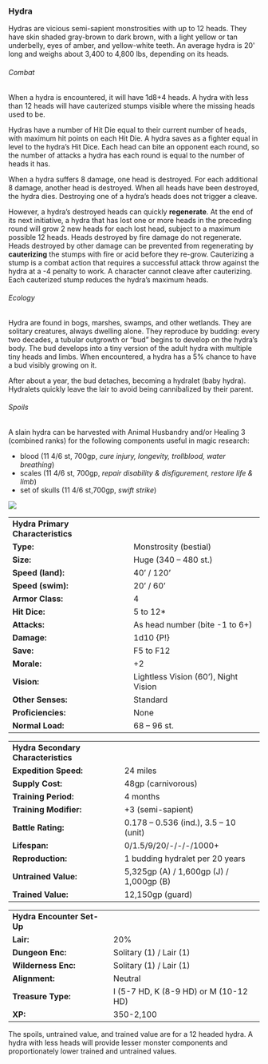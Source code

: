 ### Hydra

Hydras are vicious semi-sapient monstrosities with up to 12 heads. They have skin shaded gray-brown to dark brown, with a light yellow or tan underbelly, eyes of amber, and yellow-white teeth. An average hydra is 20' long and weighs about 3,400 to 4,800 lbs, depending on its heads.

###### Combat

When a hydra is encountered, it will have 1d8+4 heads. A hydra with less than 12 heads will have cauterized stumps visible where the missing heads used to be.

Hydras have a number of Hit Die equal to their current number of heads, with maximum hit points on each Hit Die. A hydra saves as a fighter equal in level to the hydra’s Hit Dice. Each head can bite an opponent each round, so the number of attacks a hydra has each round is equal to the number of heads it has.

When a hydra suffers 8 damage, one head is destroyed. For each additional 8 damage, another head is destroyed. When all heads have been destroyed, the hydra dies. Destroying one of a hydra’s heads does not trigger a cleave.

However, a hydra’s destroyed heads can quickly **regenerate**. At the end of its next initiative, a hydra that has lost one or more heads in the preceding round will grow 2 new heads for each lost head, subject to a maximum possible 12 heads. Heads destroyed by fire damage do not regenerate. Heads destroyed by other damage can be prevented from regenerating by **cauterizing** the stumps with fire or acid before they re-grow. Cauterizing a stump is a combat action that requires a successful attack throw against the hydra at a -4 penalty to work. A character cannot cleave after cauterizing. Each cauterized stump reduces the hydra’s maximum heads.

###### Ecology

Hydra are found in bogs, marshes, swamps, and other wetlands. They are solitary creatures, always dwelling alone. They reproduce by budding: every two decades, a tubular outgrowth or “bud” begins to develop on the hydra’s body. The bud develops into a tiny version of the adult hydra with multiple tiny heads and limbs. When encountered, a hydra has a 5% chance to have a bud visibly growing on it.

After about a year, the bud detaches, becoming a hydralet (baby hydra). Hydralets quickly leave the lair to avoid being cannibalized by their parent.

###### Spoils

A slain hydra can be harvested with Animal Husbandry and/or Healing 3 (combined ranks) for the following components useful in magic research:

* blood (11 4/6 st, 700gp, *cure injury, longevity, trollblood, water breathing*)
* scales (11 4/6 st, 700gp, *repair disability & disfigurement, restore life & limb*)
* set of skulls (11 4/6 st,700gp, *swift strike*)

![](data:image/png;base64...)

|  |  |
| --- | --- |
| **Hydra Primary Characteristics** | |
| **Type:** | Monstrosity (bestial) |
| **Size:** | Huge (340 – 480 st.) |
| **Speed (land):** | 40’ / 120’ |
| **Speed (swim):** | 20’ / 60’ |
| **Armor Class:** | 4 |
| **Hit Dice:** | 5 to 12\* |
| **Attacks:** | As head number (bite -1 to 6+) |
| **Damage:** | 1d10 {P!} |
| **Save:** | F5 to F12 |
| **Morale:** | +2 |
| **Vision:** | Lightless Vision (60’), Night Vision |
| **Other Senses:** | Standard |
| **Proficiencies:** | None |
| **Normal Load:** | 68 – 96 st. |

|  |  |
| --- | --- |
| **Hydra Secondary Characteristics** | |
| **Expedition Speed:** | 24 miles |
| **Supply Cost:** | 48gp (carnivorous) |
| **Training Period:** | 4 months |
| **Training Modifier:** | +3 (semi-sapient) |
| **Battle Rating:** | 0.178 – 0.536 (ind.), 3.5 – 10 (unit) |
| **Lifespan:** | 0/1.5/9/20/-/-/-/1000+ |
| **Reproduction:** | 1 budding hydralet per 20 years |
| **Untrained Value:** | 5,325gp (A) / 1,600gp (J) / 1,000gp (B) |
| **Trained Value:** | 12,150gp (guard) |

|  |  |
| --- | --- |
| **Hydra Encounter Set-Up** | |
| **Lair:** | 20% |
| **Dungeon Enc:** | Solitary (1) / Lair (1) |
| **Wilderness Enc:** | Solitary (1) / Lair (1) |
| **Alignment:** | Neutral |
| **Treasure Type:** | I (5-7 HD, K (8-9 HD) or M (10-12 HD) |
| **XP:** | 350-2,100 |

The spoils, untrained value, and trained value are for a 12 headed hydra. A hydra with less heads will provide lesser monster components and proportionately lower trained and untrained values.

